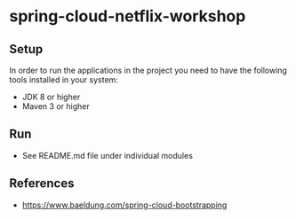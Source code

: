# spring-cloud-netflix-workshop

## Setup

In order to run the applications in the project you need to have the following tools installed in your system:

* JDK 8 or higher
* Maven 3 or higher

## Run

* See README.md file under individual modules

## References

* https://www.baeldung.com/spring-cloud-bootstrapping
